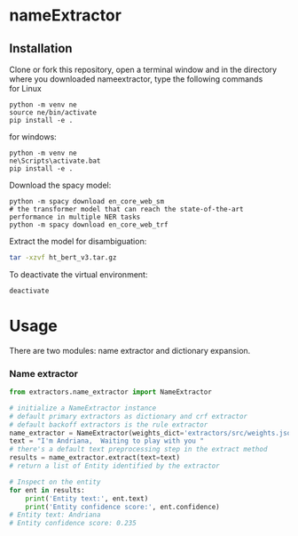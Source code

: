 # nameExtractor


## Installation
Clone or fork this repository, open a terminal window and in the directory where you downloaded nameextractor, type the following commands   
for Linux
```shell
python -m venv ne
source ne/bin/activate
pip install -e .
```  

for windows:
```shell
python -m venv ne
ne\Scripts\activate.bat
pip install -e .
```

Download the spacy model:
```
python -m spacy download en_core_web_sm
# the transformer model that can reach the state-of-the-art performance in multiple NER tasks
python -m spacy download en_core_web_trf
```

Extract the model for disambiguation:
```bash
tar -xzvf ht_bert_v3.tar.gz
```

To deactivate the virtual environment:
```
deactivate
```

# Usage
There are two modules: name extractor and dictionary expansion. 
### Name extractor
```python
from extractors.name_extractor import NameExtractor

# initialize a NameExtractor instance 
# default primary extractors as dictionary and crf extractor
# default backoff extractors is the rule extractor
name_extractor = NameExtractor(weights_dict='extractors/src/weights.json')
text = "I'm Andriana,  Waiting to play with you "
# there's a default text preprocessing step in the extract method
results = name_extractor.extract(text=text)
# return a list of Entity identified by the extractor

# Inspect on the entity
for ent in results:
    print('Entity text:', ent.text)
    print('Entity confidence score:', ent.confidence)
# Entity text: Andriana
# Entity confidence score: 0.235
```
